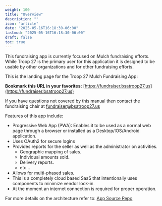 ```yaml
---
weight: 100
title: "Overview"
description: ""
icon: "article"
date: "2025-05-16T16:18:30-06:00"
lastmod: "2025-05-16T16:18:30-06:00"
draft: false
toc: true
---
```


This fundraising app is currently focused on Mulch fundraising efforts.
While Troop 27 is the primary user for this application it is designed to be
usable by other organizations and for other fundraising efforts.

This is the landing page for the Troop 27 Mulch Fundraising App:

__Bookmark this URL in your favorites:__ [https://fundraiser.bsatroop27.us](https://fundraiser.bsatroop27.us)

If you have questions not covered by this manual then contact the fundraising
chair at [fundraiser@bsatroop27.us](mailto:fundraiser@bsatroop27.us)

Features of this app include:

- Progressive Web App (PWA): Enables it to be used as a normal web page through
  a browser or installed as a Desktop/IOS/Android application.
- Uses OAuth2 for secure logins
- Provides reports for the seller as well as the administrator on activities.
  - Geographic mapping of sales.
  - Individual amounts sold.
  - Delivery reports.
  - etc...
- Allows for multi-phased sales.
- This is a completely cloud based SaaS that intentionally uses components to
  minimize vendor lock-in.
- At the moment an internet connection is required for proper operation.

For more details on the architecture refer to: [App Source Repo](https://github.com/cch71/T27FundraisingWebApp)
